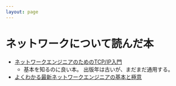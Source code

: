 ```yaml
---
layout: page
---
```


# ネットワークについて読んだ本

* [ネットワークエンジニアのためのTCP/IP入門](https://bookworm.improve-future.com/book/16698)
    * 基本を知るのに良い本。 出版年は古いが、まだまだ通用する。
* [よくわかる最新ネットワークエンジニアの基本と極意](図解入門よくわかる最新ネットワークエンジニアの基本と極意 (How‐nual Visual Guide Book))
